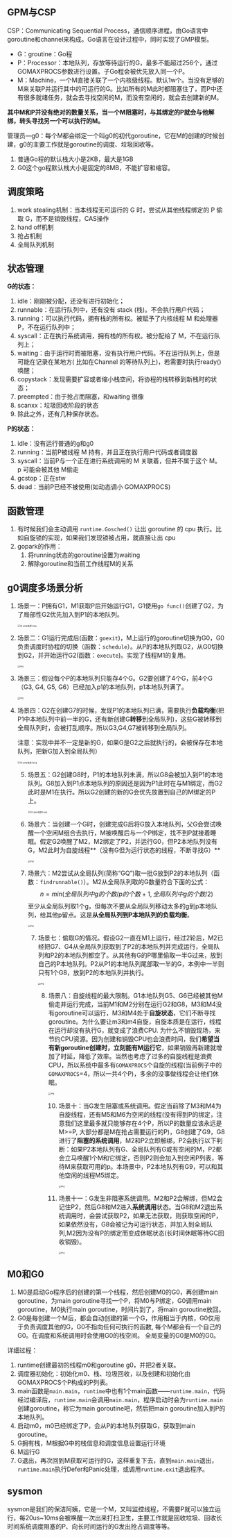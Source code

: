 ## GPM与CSP

CSP：Communicating Sequential Process，通信顺序进程，由Go语言中goroutine和channel来构成。Go语言在设计过程中，同时实现了GMP模型。

- G：groutine：Go程
- P：Processor：本地队列，存放等待运行的G，最多不能超过256个，通过GOMAXPROCS参数进行设置。子Go程会被优先放入同一个P。
- M：Machine，一个M直接关联了一个内核级线程。默认1w个。当没有足够的M来关联P并运行其中的可运行的G。比如所有的M此时都阻塞住了，而P中还有很多就绪任务，就会去寻找空闲的M，而没有空闲的，就会去创建新的M。

**其中M和P并没有绝对的数量关系，当一个M阻塞时，与其绑定的P就会与他解绑，转头寻找另一个可以执行的M。**

管理员—g0：每个M都会绑定一个叫g0的初代goroutine，它在M的创建的时候创建，g0的主要工作就是goroutine的调度、垃圾回收等。

1. 普通Go程的默认栈大小是2KB，最大是1GB
2. G0这个go程默认栈大小是固定的8MB，不能扩容和缩容。

## 调度策略

1. work stealing机制：当本线程无可运行的 G 时，尝试从其他线程绑定的 P 偷取 G，而不是销毁线程，CAS操作
2. hand off机制
3. 抢占机制
4. 全局队列机制

## 状态管理

**G的状态：**

1. idle：刚刚被分配，还没有进行初始化；
2. runnable：在运行队列中，还有没有 stack (栈)。不会执行用户代码；
3. running：可以执行代码，拥有栈的所有权。被赋予了内核线程 M 和处理器 P，不在运行队列中；
4. syscall：正在执行系统调用，拥有栈的所有权。被分配给了 M，不在运行队列上；
5. waiting：由于运行时而被阻塞，没有执行用户代码。不在运行队列上，但是可能在记录在某地方( 比如在Channel 的等待队列上)，若需要时执行ready()唤醒；
6. copystack：发现需要扩容或者缩小栈空间，将协程的栈转移到新栈时的状态；
7. preempted：由于抢占而阻塞，和waiting 很像
8. scanxx：垃圾回收阶段的状态
9. 除此之外，还有几种保存状态。

**P的状态：**

1. idle：没有运行普通的g和g0
2. running：当前P被线程 M 持有，并且正在执行用户代码或者调度器
3. syscall：当前P与一个正在进行系统调用的 M 关联着，但并不属于这个 M。 p 可能会被其他 M偷走
4. gcstop：正在stw
5. dead：当前P已经不被使用(如动态调小 GOMAXPROCS)

## 函数管理

1. 有时候我们会主动调用 `runtime.Gosched()` 让出 goroutine 的 cpu 执行。比如自旋锁的实现，如果我们发现锁被占用，就直接让出 cpu
2. gopark的作用：
   1. 将running状态的goroutine设置为waiting
   2. 解除goroutine和当前工作线程M的关系

## g0调度多场景分析

1. 场景一：P拥有G1，M1获取P后开始运行G1，G1使用`go func()`创建了G2，为了局部性G2优先加入到P1的本地队列。

   <img src="./assets/gmp/1650776522560-a33b69e2-2842-4132-8cbe-f2bad017bc7e.png" alt="26-gmp场景1.png" style="zoom:33%;" />

2. 场景二：G1运行完成后(函数：`goexit`)，M上运行的goroutine切换为G0，G0负责调度时协程的切换（函数：`schedule`）。从P的本地队列取G2，从G0切换到G2，并开始运行G2(函数：`execute`)。实现了线程M1的复用。

   <img src="./assets/gmp/1650776536644-c6fba007-d952-4a22-8939-ca1a898a5c3c.png" alt="img" style="zoom:33%;" />

3. 场景三：假设每个P的本地队列只能存4个G。G2要创建了4个G，前4个G（G3, G4, G5, G6）已经加入p1的本地队列，p1本地队列满了。

   <img src="./assets/gmp/1650776549767-57ceac17-5504-46ac-af56-0dba59359e8b.png" alt="img" style="zoom:33%;" />

4. 场景四：G2在创建G7的时候，发现P1的本地队列已满，需要执行**负载均衡**(把P1中本地队列中前一半的G，还有新创建G**转移**到全局队列)，这些G被转移到全局队列时，会被打乱顺序。所以G3,G4,G7被转移到全局队列。

   注意：实现中并不一定是新的G，如果G是G2之后就执行的，会被保存在本地队列，把新G加入到全局队列）

   <img src="./assets/gmp/1650776570176-d9d5abd4-3a48-461c-a43c-6ef504c4038f.png" alt="29-gmp场景4.png" style="zoom:33%;" />

   5. 场景五：G2创建G8时，P1的本地队列未满，所以G8会被加入到P1的本地队列。G8加入到P1点本地队列的原因还是因为P1此时在与M1绑定，而G2此时是M1在执行。所以G2创建的新的G会优先放置到自己的M绑定的P上。

      <img src="./assets/gmp/1650776584395-dfb9c26b-b0a8-4c17-b46e-649302df87d5.png" alt="30-gmp场景5.png" style="zoom:33%;" />

   6. 场景六：当创建一个G时，创建完成G后将G放入本地队列，父G会尝试唤醒一个空闲M组合去执行，M被唤醒后与一个P绑定，找不到P就接着睡眠。假定G2唤醒了M2，M2绑定了P2，并运行G0，但P2本地队列没有G，M2此时为自旋线程**（没有G但为运行状态的线程，不断寻找G）**

      <img src="./assets/gmp/1650776600276-58bdcec4-00e6-4f24-89c8-e4f01fd1d9fb.png" alt="img" style="zoom:33%;" />

   7. 场景六：M2尝试从全局队列(简称“GQ”)取一批G放到P2的本地队列（函数：`findrunnable()`）。M2从全局队列取的G数量符合下面的公式：
      $$
      n =  min(全局队列中g的个数 / p的个数 +  1, 全局队列中g的个数 / 2 )
      $$
      至少从全局队列取1个g，但每次不要从全局队列移动太多的g到p本地队列，给其他p留点。这是**从全局队列到P本地队列的负载均衡**。

      <img src="./assets/gmp/1650776688586-9207de08-5203-403f-8857-42942e84dcb1.jpeg" alt="img" style="zoom:33%;" />

      7. 场景七：偷取G的情况。假设G2一直在M1上运行，经过2轮后，M2已经把G7、G4从全局队列获取到了P2的本地队列并完成运行，全局队列和P2的本地队列都空了。从其他有G的P哪里偷取一半G过来，放到自己的P本地队列。P2从P1的本地队列尾部取一半的G，本例中一半则只有1个G8，放到P2的本地队列并执行。

         <img src="./assets/gmp/1650777780659-cef000df-3d46-4fd5-b0ed-3dc466bf1cd2-20220608211930573.png" alt="img" style="zoom:33%;" />

         8. 场景八：自旋线程的最大限制。G1本地队列G5、G6已经被其他M偷走并运行完成，当前M1和M2分别在运行G2和G8，M3和M4没有goroutine可以运行，M3和M4处于**自旋状态**，它们不断寻找goroutine。为什么要让m3和m4自旋，自旋本质是在运行，线程在运行却没有执行G，就变成了浪费CPU.  为什么不销毁现场，来节约CPU资源。因为创建和销毁CPU也会浪费时间，我们**希望当有新goroutine创建时，立刻能有M运行它**，如果销毁再新建就增加了时延，降低了效率。当然也考虑了过多的自旋线程是浪费CPU，所以系统中最多有`GOMAXPROCS`个自旋的线程(当前例子中的`GOMAXPROCS`=4，所以一共4个P)，多余的没事做线程会让他们休眠。

            <img src="./assets/gmp/1650777794441-a7ed7fc2-e495-4022-a3b6-581930e5acd0.png" alt="img" style="zoom:33%;" />

            10. 场景十：当G发生阻塞或系统调用。假定当前除了M3和M4为自旋线程，还有M5和M6为空闲的线程(没有得到P的绑定，注意我们这里最多就只能够存在4个P，所以P的数量应该永远是M>=P, 大部分都是M在抢占需要运行的P)，G8创建了G9，G8进行了**阻塞的系统调用**，M2和P2立即解绑，P2会执行以下判断：如果P2本地队列有G、全局队列有G或有空闲的M，P2都会立马唤醒1个M和它绑定，否则P2则会加入到空闲P列表，等待M来获取可用的p。本场景中，P2本地队列有G9，可以和其他空闲的线程M5绑定。

                <img src="./assets/gmp/1650777810926-ca4030f3-f29a-4211-8722-677b229be440.png" alt="img" style="zoom:33%;" />

            11. 场景十一：G发生非阻塞系统调用。M2和P2会解绑，但M2会记住P2，然后G8和M2进入**系统调用**状态。当G8和M2退出系统调用时，会尝试获取P2，如果无法获取，则获取空闲的P，如果依然没有，G8会被记为可运行状态，并加入到全局队列,M2因为没有P的绑定而变成休眠状态(长时间休眠等待GC回收销毁)。

                <img src="./assets/gmp/1650777823944-25f0ea1a-3431-457e-b4cf-342654a953b6.png" alt="img" style="zoom:33%;" />

   

## M0和G0

1. M0是启动Go程序后的创建的第一个线程，然后创建M0的G0，再创建main goroutine，为main goroutine寻找一个P，将M0与P绑定，G0调用main goroutine，M0执行main goroutine，时间片到了，将main goroutine放回。
2. G0是每创建一个M后，都会自动创建的第一个G，作用相当于内核，G0仅用于负责调度其他的G，G0不指向任何可执行的函数, 每个M都会有一个自己的G0。在调度和系统调用时会使用G0的栈空间。 全局变量的G0是M0的G0。

详细过程：

1. runtime创建最初的线程m0和goroutine g0，并把2者关联。
2. 调度器初始化：初始化m0、栈、垃圾回收，以及创建和初始化由GOMAXPROCS个P构成的P列表。
3. main函数是`main.main`，`runtime`中也有1个main函数——`runtime.main`，代码经过编译后，`runtime.main`会调用`main.main`，程序启动时会为`runtime.main`创建goroutine，称它为main goroutine吧，然后把main goroutine加入到P的本地队列。
4. 启动m0，m0已经绑定了P，会从P的本地队列获取G，获取到main goroutine。
5. G拥有栈，M根据G中的栈信息和调度信息设置运行环境
6. M运行G
7. G退出，再次回到M获取可运行的G，这样重复下去，直到`main.main`退出，`runtime.main`执行Defer和Panic处理，或调用`runtime.exit`退出程序。

## sysmon

sysmon是我们的保洁阿姨，它是一个M，又叫监控线程，不需要P就可以独立运行，每20us~10ms会被唤醒一次出来打扫卫生，主要工作就是回收垃圾、回收长时间系统调度阻塞的P、向长时间运行的G发出抢占调度等等。

